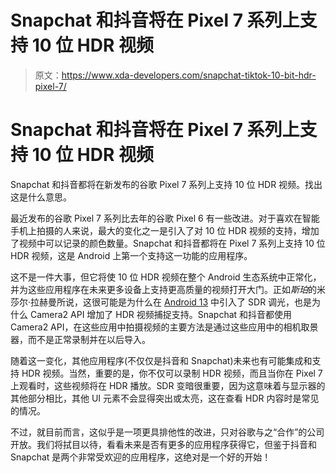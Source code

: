 # Snapchat 和抖音将在 Pixel 7 系列上支持 10 位 HDR 视频

> 原文：<https://www.xda-developers.com/snapchat-tiktok-10-bit-hdr-pixel-7/>

# Snapchat 和抖音将在 Pixel 7 系列上支持 10 位 HDR 视频

Snapchat 和抖音都将在新发布的谷歌 Pixel 7 系列上支持 10 位 HDR 视频。找出这是什么意思。

最近发布的谷歌 Pixel 7 系列比去年的谷歌 Pixel 6 有一些改进。对于喜欢在智能手机上拍摄的人来说，最大的变化之一是引入了对 10 位 HDR 视频的支持，增加了视频中可以记录的颜色数量。Snapchat 和抖音都将在 Pixel 7 系列上支持 10 位 HDR 视频，这是 Android 上第一个支持这一功能的应用程序。

这不是一件大事，但它将使 10 位 HDR 视频在整个 Android 生态系统中正常化，并为这些应用程序在未来更多设备上支持更高质量的视频打开大门。正如*斯珀*的米莎尔·拉赫曼所说，这很可能是为什么在 [Android 13](https://xda-developers.com/android-13) 中引入了 SDR 调光，也是为什么 Camera2 API 增加了 HDR 视频捕捉支持。Snapchat 和抖音都使用 Camera2 API，在这些应用中拍摄视频的主要方法是通过这些应用中的相机取景器，而不是正常录制并在以后导入。

随着这一变化，其他应用程序(不仅仅是抖音和 Snapchat)未来也有可能集成和支持 HDR 视频。当然，重要的是，你不仅可以录制 HDR 视频，而且当你在 Pixel 7 上观看时，这些视频将在 HDR 播放。SDR 变暗很重要，因为这意味着与显示器的其他部分相比，其他 UI 元素不会显得突出或太亮，这在查看 HDR 内容时是常见的情况。

不过，就目前而言，这似乎是一项更具排他性的改进，只对谷歌与之“合作”的公司开放。我们将拭目以待，看看未来是否有更多的应用程序获得它，但鉴于抖音和 Snapchat 是两个非常受欢迎的应用程序，这绝对是一个好的开始！
